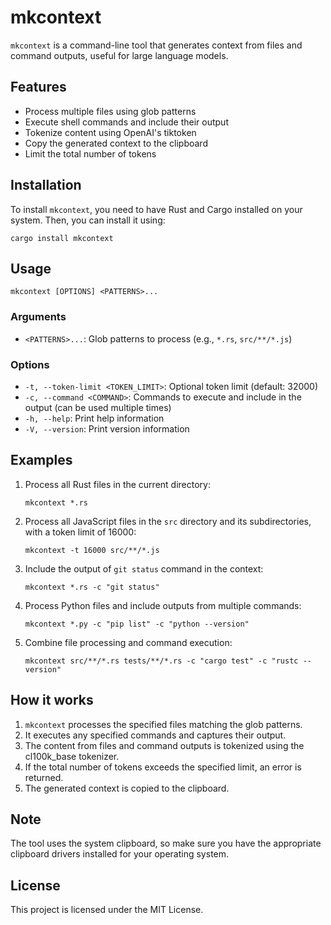 # mkcontext

`mkcontext` is a command-line tool that generates context from files and command outputs, useful for large language models.

## Features

- Process multiple files using glob patterns
- Execute shell commands and include their output
- Tokenize content using OpenAI's tiktoken
- Copy the generated context to the clipboard
- Limit the total number of tokens

## Installation

To install `mkcontext`, you need to have Rust and Cargo installed on your system. Then, you can install it using:

```
cargo install mkcontext
```

## Usage

```
mkcontext [OPTIONS] <PATTERNS>...
```

### Arguments

- `<PATTERNS>...`: Glob patterns to process (e.g., `*.rs`, `src/**/*.js`)

### Options

- `-t, --token-limit <TOKEN_LIMIT>`: Optional token limit (default: 32000)
- `-c, --command <COMMAND>`: Commands to execute and include in the output (can be used multiple times)
- `-h, --help`: Print help information
- `-V, --version`: Print version information

## Examples

1. Process all Rust files in the current directory:

   ```
   mkcontext *.rs
   ```

2. Process all JavaScript files in the `src` directory and its subdirectories, with a token limit of 16000:

   ```
   mkcontext -t 16000 src/**/*.js
   ```

3. Include the output of `git status` command in the context:

   ```
   mkcontext *.rs -c "git status"
   ```

4. Process Python files and include outputs from multiple commands:

   ```
   mkcontext *.py -c "pip list" -c "python --version"
   ```

5. Combine file processing and command execution:

   ```
   mkcontext src/**/*.rs tests/**/*.rs -c "cargo test" -c "rustc --version"
   ```

## How it works

1. `mkcontext` processes the specified files matching the glob patterns.
2. It executes any specified commands and captures their output.
3. The content from files and command outputs is tokenized using the cl100k_base tokenizer.
4. If the total number of tokens exceeds the specified limit, an error is returned.
5. The generated context is copied to the clipboard.

## Note

The tool uses the system clipboard, so make sure you have the appropriate clipboard drivers installed for your operating system.

## License

This project is licensed under the MIT License.